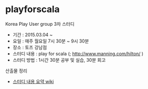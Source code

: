 # playforscala

Korea Play User group 3차 스터디

* 기간 : 2015.03.04 ~
* 요일 : 매주 월요일 7시 30분 ~ 9시 30분
* 장소 : 토즈 강남점
* 스터디 내용 : play for scala (; http://www.manning.com/hilton/ )
* 스터디 방법 : 1시간 30분 공부 및 실습, 30분 회고

산출물 정리
 * [스터디 내용 요약 wiki](https://github.com/kpug/playforscala/wiki/)
